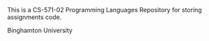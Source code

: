 This is a CS-571-02 Programming Languages Repository for storing assignments code.

Binghamton University
